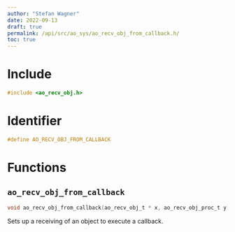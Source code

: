 ```yaml
---
author: "Stefan Wagner"
date: 2022-09-13
draft: true
permalink: /api/src/ao_sys/ao_recv_obj_from_callback.h/
toc: true
---
```


# Include

```c
#include <ao_recv_obj.h>
```

# Identifier

```c
#define AO_RECV_OBJ_FROM_CALLBACK
```

# Functions

## `ao_recv_obj_from_callback`

```c
void ao_recv_obj_from_callback(ao_recv_obj_t * x, ao_recv_obj_proc_t y);
```

Sets up a receiving of an object to execute a callback.

